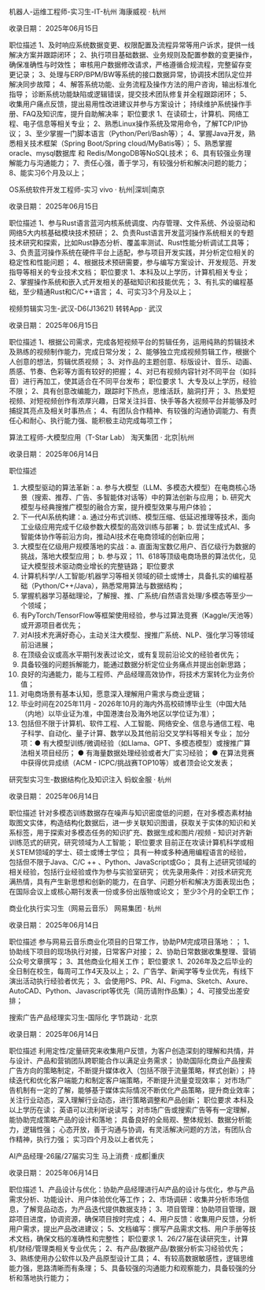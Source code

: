 机器人-运维工程师-实习生-IT-杭州
海康威视 · 杭州

收录日期： 2025年06月15日

职位描述
1、及时响应系统数据变更、权限配置及流程异常等用户诉求，提供一线解决方案并跟踪闭环；
2、执行项目基础数据、业务规则及配置参数的变更操作，确保准确性与时效性；
审核用户数据修改请求，严格遵循合规流程，完整留存变更记录；
3、处理与ERP/BPM/BW等系统的接口数据异常，协调技术团队定位并解决同步故障；
4、解答系统功能、业务流程及操作方法的用户咨询，输出标准化指导；
诊断系统功能缺陷或逻辑错误，提交技术团队修复并全程跟踪闭环；
5、收集用户痛点反馈，提出易用性改进建议并参与方案设计；
持续维护系统操作手册、FAQ及知识库，提升自助解决率；
职位要求
1、在读硕士，计算机、网络工程、电子信息等相关专业；
2、熟悉Linux操作系统及常用命令，了解TCP/IP协议；
3、至少掌握一门脚本语言（Python/Perl/Bash等）；
4、掌握Java开发，熟悉相关技术框架（Spring Boot/Spring cloud/MyBatis等）；
5、熟悉掌握oracle、mysql数据库 和 Redis/MongoDB等NoSQL技术；
6、具有较强业务理解能力与沟通能力；
7、责任心强，善于学习，有较强分析和解决问题的能力；
8、能实习6个月及以上；

OS系统软件开发工程师-实习
vivo · 杭州|深圳|南京

收录日期： 2025年06月15日

职位描述
1、参与Rust语言蓝河内核系统调度、内存管理、文件系统、外设驱动和网络5大内核基础模块技术预研；
2、负责Rust语言开发蓝河操作系统相关的专题技术研究和探索，比如Rust静态分析、覆盖率测试、Rust性能分析调试工具等；
3、负责蓝河操作系统在硬件平台上适配，参与项目开发实践，并分析定位相关的稳定性和性能问题；
4、根据技术预研需要，参与编写方案设计、开发规范、开发指导等相关的专业技术文档；
职位要求
1、本科及以上学历，计算机相关专业；
2、掌握操作系统和嵌入式开发相关的基础知识和技能优先；
3、有扎实的编程基础，至少精通Rust和C/C++语言；
4、可实习3个月及以上；


视频剪辑实习生-武汉-D6(J13621)
转转App · 武汉

收录日期： 2025年06月15日

职位描述
1、根据公司需求，完成各短视频平台的剪辑任务，运用纯熟的剪辑技术及熟练的视频制作能力，完成日常分发；
2、能够独立完成视频剪辑工作，根据个人创意的想法，剪辑优质视频；
3、对作品的主题创意、标版设计、音乐、动画、质感、节奏、色彩等方面有较好的把握；
4、对已有视频内容针对不同平台（如抖音）进行再加工，使其适合在不同平台发布；
职位要求
1、大专及以上学历，经验不限；
2、具有创意改编能力，跟踪时下热点，思维活跃，脑洞打开；
3、热爱短视频、对短视频创作有浓厚兴趣，日常关注抖音、快手等各大视频平台并能够及时捕捉其亮点及相关时事热点；
4、有团队合作精神、有较强的沟通协调能力、有责任心和耐心、执行能力强、能积极主动完成每项工作；


算法工程师-大模型应用（T-Star Lab）
淘天集团 · 北京|杭州

收录日期： 2025年06月14日

职位描述
1. 大模型驱动的算法革新：a. 参与大模型（LLM、多模态大模型）在电商核心场景（搜索、推荐、广告、多智能体对话等）中的算法创新与应用；
b. 研究大模型与经典搜推广模型的融合方案，提升模型效果与用户体验；
1. 下一代AI系统构建：a. 通过分布式训练、模型压缩、低延迟推理等技术，面向工业级应用完成千亿级参数大模型的高效训练与部署；
b. 尝试生成式AI、多智能体协作等前沿方向，推动AI技术在电商领域的创新应用；
1. 大模型在亿级用户规模落地的实战：a. 直面淘宝数亿用户、百亿级行为数据的挑战，落地大模型应用；
b. 参与双；
11、618等顶级电商场景的算法优化，见证大模型技术驱动商业增长的完整链路；
职位要求
1. 计算机科学/人工智能/机器学习等相关领域的硕士或博士，具备扎实的编程基础（Python/C++/Java），熟悉常用算法与数据结构；
2. 掌握机器学习基础理论，了解搜、推、广系统/自然语言处理/多模态等至少一个领域；
3. 有PyTorch/TensorFlow等框架使用经验，参与过算法竞赛（Kaggle/天池等）或开源项目者优先；
4. 对AI技术充满好奇心，主动关注大模型、搜推广系统、NLP、强化学习等领域前沿进展；
5. 在顶级会议或高水平期刊发表过论文，或有复现前沿论文的经验者优先；
6. 具备较强的问题拆解能力，能通过数据分析定位业务痛点并提出创新思路；
7. 良好的沟通能力，能与工程师、产品经理高效协作，将技术方案转化为业务价值；
8. 对电商场景有基本认知，愿意深入理解用户需求与商业逻辑；
9. 毕业时间在2025年11月 - 2026年10月的海内外高校硕博毕业生（中国大陆（内地）以毕业证为准，中国港澳台及海外地区以学位证为准）；
10. 包括但不限于计算机、软件工程、人工智能、网络安全、信息与通信工程、电子科学、自动化、量子计算、数学以及其他前沿交叉学科等相关专业；
加分项：● 有大模型训练/微调经验（如Llama、GPT、多模态模型）或搜推广算法相关项目经历；
● 有海量数据处理经验或者大厂实习经验；
● 在算法竞赛中获得优异成绩（ACM - ICPC/挑战赛TOP10等）或者顶会论文发表；


研究型实习生-数据结构化及知识注入
蚂蚁金服 · 杭州

收录日期： 2025年06月14日

职位描述
针对多模态训练数据存在噪声与知识密度低的问题，在对多模态素材抽取图文实体，构造结构化数据后，进一步关联知识图谱，获取关于实体的知识和关系标签，用于探索对多模态任务的知识扩充、数据生成和图片/视频 - 知识对齐新训练范式的研究，研究领域为人工智能；
职位要求
目前正在攻读计算机科学或相关STEM领域的学士、硕士或博士学位；
具有一种或多种通用编程语言的经验，包括但不限于Java、C/C ++ 、Python、JavaScript或Go；
具有上述研究领域的相关经验，包括行业经验或作为参与实验室研究；
优先录用条件：对技术研究充满热情，具有产生新思想和创新的能力，在自学、问题分析和解决方面表现出色；
在国际会议上或核心期刊发表一份或多份出版物或论文；
至少3个月的全职工作；


商业化执行实习生（网易云音乐）
网易集团 · 杭州

收录日期： 2025年06月14日

职位描述
参与网易云音乐商业化项目的日常工作，协助PM完成项目落地：；
1、协助线下项目的现场执行对接，日常客户对接；
2、协助日常数据收集整理、营销公众号文章撰写；
3、其他商业化相关工作；
职位要求
1、2026年及之后毕业的全日制在校生，每周可工作4天及以上；
2、广告学、新闻学等专业优先，有线下演出活动执行经验者优先；
3、会使用PS、PR、AI、Figma、Sketch、Axure、AutoCAD、Python、Javascript等优先（简历请附作品集）；
4、可接受出差安排；


搜索广告产品经理实习生-国际化
字节跳动 · 北京

收录日期： 2025年06月14日

职位描述
利用定性/定量研究来收集用户反馈，为客户创造深刻的理解和共情，并与设计、产品和营销团队跨职能合作以满足业务需求；
协助国际化商业产品搜索广告方向的策略制定，不断提升媒体收入（包括不限于流量策略，样式创新）；
持续迭代和优化客户端能力和制定客户端策略，不断提升流量变现效率；
对市场广告机制有一定的了解，能够基于媒体实际情况不断优化产品策略，提升商业效率；
关注行业动态，深入理解行业动态，进行策略调整和产品创新；
职位要求
本科及以上学历在读；
英语可以流利听说读写；
对市场广告或搜索广告等有一定理解，能协助完成策略产品的设计和落地；
具备良好的全局观、整体规划、数据分析能力，逻辑性强；
心态开放，善于沟通与协调，有灵活解决问题的方法，有团队合作精神，执行力强；
实习四个月及以上者优先；


AI产品经理-26届/27届实习生
马上消费 · 成都|重庆

收录日期： 2025年06月14日

职位描述
1、产品设计与优化：协助产品经理进行AI产品的设计与优化，参与产品需求分析、功能设计、用户体验优化等工作；
2、市场调研：收集并分析市场信息，了解竞品动态，为产品迭代提供数据支持；
3、项目管理：协助项目管理，跟踪项目进度，协调资源，确保项目按时完成；
4、用户反馈：收集用户反馈，分析用户需求，提出产品改进建议；
5、文档编写：撰写产品需求文档、用户手册等技术文档，确保文档的准确性和完整性；
职位要求
1、26/27届在读研究生，计算机/财经/管理类相关专业优先；
2、有产品/数据产品/数据分析实习经验优先；
3、熟练使用办公软件以及产品原型设计工具；
4、有较高数据敏感性，逻辑思维能力强，思路清晰而有条理；
5、具备较强的沟通能力和观察能力，具备较强的分析和落地执行能力；
